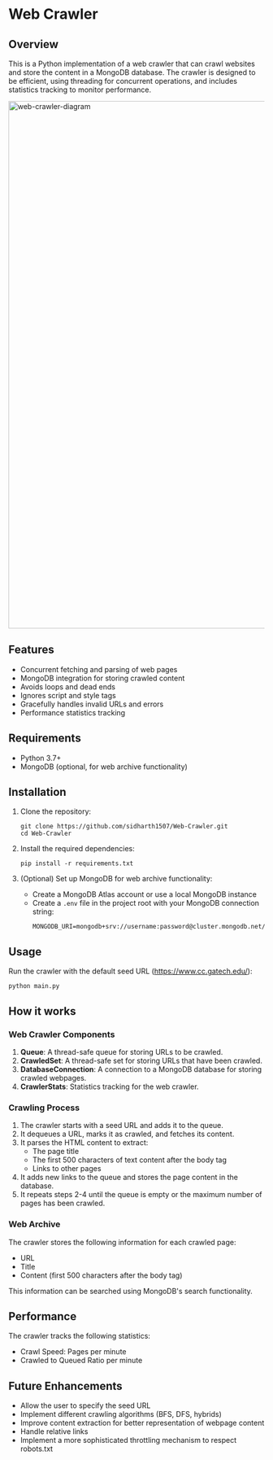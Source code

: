 # Web Crawler

## Overview
This is a Python implementation of a web crawler that can crawl websites and store the content in a MongoDB database. The crawler is designed to be efficient, using threading for concurrent operations, and includes statistics tracking to monitor performance.

<img width="1037" alt="web-crawler-diagram" src="https://github.com/user-attachments/assets/5f4fa360-b9f9-46d6-8d6e-40ccf82571cd" />

## Features
- Concurrent fetching and parsing of web pages
- MongoDB integration for storing crawled content
- Avoids loops and dead ends
- Ignores script and style tags
- Gracefully handles invalid URLs and errors
- Performance statistics tracking

## Requirements
- Python 3.7+
- MongoDB (optional, for web archive functionality)

## Installation

1. Clone the repository:
   ```
   git clone https://github.com/sidharth1507/Web-Crawler.git
   cd Web-Crawler
   ```

2. Install the required dependencies:
   ```
   pip install -r requirements.txt
   ```

3. (Optional) Set up MongoDB for web archive functionality:
   - Create a MongoDB Atlas account or use a local MongoDB instance
   - Create a `.env` file in the project root with your MongoDB connection string:
     ```
     MONGODB_URI=mongodb+srv://username:password@cluster.mongodb.net/
     ```

## Usage

Run the crawler with the default seed URL (https://www.cc.gatech.edu/):
```
python main.py
```

## How it works

### Web Crawler Components

1. **Queue**: A thread-safe queue for storing URLs to be crawled.
2. **CrawledSet**: A thread-safe set for storing URLs that have been crawled.
3. **DatabaseConnection**: A connection to a MongoDB database for storing crawled webpages.
4. **CrawlerStats**: Statistics tracking for the web crawler.

### Crawling Process

1. The crawler starts with a seed URL and adds it to the queue.
2. It dequeues a URL, marks it as crawled, and fetches its content.
3. It parses the HTML content to extract:
   - The page title
   - The first 500 characters of text content after the body tag
   - Links to other pages
4. It adds new links to the queue and stores the page content in the database.
5. It repeats steps 2-4 until the queue is empty or the maximum number of pages has been crawled.

### Web Archive

The crawler stores the following information for each crawled page:
- URL
- Title
- Content (first 500 characters after the body tag)

This information can be searched using MongoDB's search functionality.

## Performance

The crawler tracks the following statistics:
- Crawl Speed: Pages per minute
- Crawled to Queued Ratio per minute

## Future Enhancements

- Allow the user to specify the seed URL
- Implement different crawling algorithms (BFS, DFS, hybrids)
- Improve content extraction for better representation of webpage content
- Handle relative links
- Implement a more sophisticated throttling mechanism to respect robots.txt



